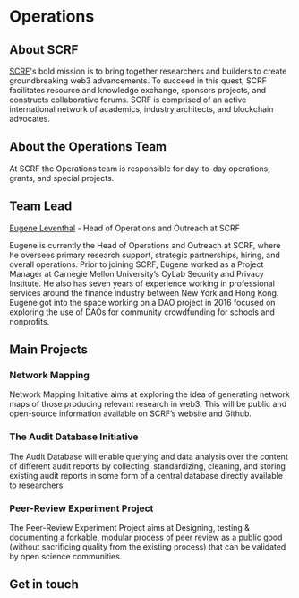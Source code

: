 # Operations
## About SCRF

[SCRF](https://www.smartcontractresearch.org/)'s bold mission is to bring together researchers and builders to create groundbreaking web3 advancements. To succeed in this quest, SCRF facilitates resource and knowledge exchange, sponsors projects, and constructs collaborative forums. SCRF is comprised of an active international network of academics, industry architects, and blockchain advocates.

## About the Operations Team
At SCRF the Operations team is responsible for day-to-day operations, grants, and special projects.

## Team Lead

[Eugene Leventhal](https://www.linkedin.com/in/eugene-leventhal/) - Head of Operations and Outreach at SCRF

Eugene is currently the Head of Operations and Outreach at SCRF, where he oversees primary research support, strategic partnerships, hiring, and overall operations. Prior to joining SCRF, Eugene worked as a Project Manager at Carnegie Mellon University’s CyLab Security and Privacy Institute. He also has seven years of experience working in professional services around the finance industry between New York and Hong Kong. Eugene got into the space working on a DAO project in 2016 focused on exploring the use of DAOs for community crowdfunding for schools and nonprofits. 

## Main Projects

### Network Mapping
Network Mapping Initiative aims at exploring the idea of generating network maps of those producing relevant research in web3. This will be public and open-source information available on SCRF’s website and Github. 

### The Audit Database Initiative
The Audit Database will enable querying and data analysis over the content of different audit reports by collecting, standardizing, cleaning, and storing existing audit reports in some form of a central database directly available to researchers.

### Peer-Review Experiment Project
The Peer-Review Experiment Project aims at Designing, testing & documenting a forkable, modular process of peer review as a public good (without sacrificing quality from the existing process) that can be validated by open science communities.

## Get in touch
